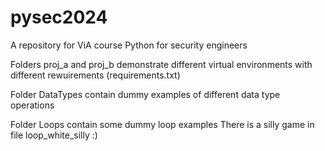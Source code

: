 # pysec2024

A repository for ViA course Python for security engineers

Folders proj_a and proj_b demonstrate different virtual environments with different rewuirements (requirements.txt)

Folder DataTypes contain dummy examples of different data type operations

Folder Loops contain some dummy loop examples
There is a silly game in file loop_white_silly :)

